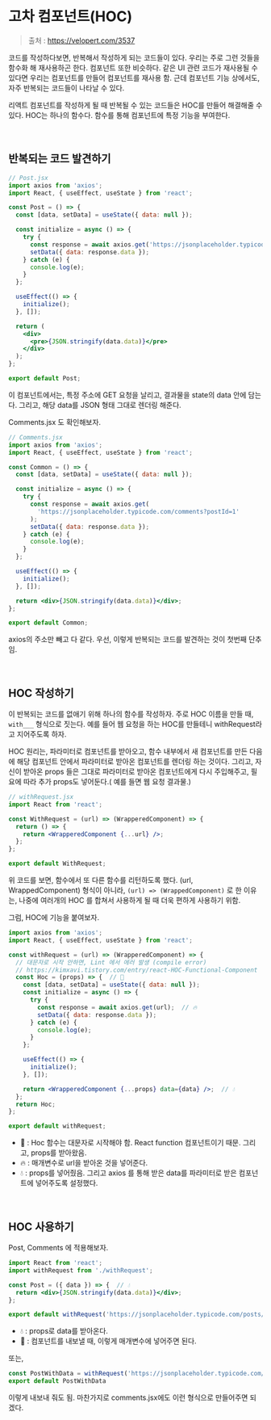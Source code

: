 # 고차 컴포넌트(HOC)

> 출처 : https://velopert.com/3537

코드를 작성하다보면, 반복해서 작성하게 되는 코드들이 있다. 우리는 주로 그런 것들을 함수화 해 재사용하곤 한다. 컴포넌트 또한 비슷하다. 같은 UI 관련 코드가 재사용될 수 있다면 우리는 컴포넌트를 만들어 컴포넌트를 재사용 함. 근데 컴포넌트 기능 상에서도, 자주 반복되는 코드들이 나타날 수 있다.

리액트 컴포넌트를 작성하게 될 때 반복될 수 있는 코드들은 HOC를 만들어 해결해줄 수 있다. HOC는 하나의 함수다. 함수를 통해 컴포넌트에 특정 기능을 부여한다.

<br/>

## 반복되는 코드 발견하기

```jsx
// Post.jsx
import axios from 'axios';
import React, { useEffect, useState } from 'react';

const Post = () => {
  const [data, setData] = useState({ data: null });

  const initialize = async () => {
    try {
      const response = await axios.get('https://jsonplaceholder.typicode.com/posts/1');
      setData({ data: response.data });
    } catch (e) {
      console.log(e);
    }
  };

  useEffect(() => {
    initialize();
  }, []);

  return (
    <div>
      <pre>{JSON.stringify(data.data)}</pre>
    </div>
  );
};

export default Post;
```

이 컴포넌트에서는, 특정 주소에 GET 요청을 날리고, 결과물을 state의 data 안에 담는다. 그리고, 해당 data를 JSON 형태 그대로 렌더링 해준다.

Comments.jsx 도 확인해보자.

```jsx
// Comments.jsx
import axios from 'axios';
import React, { useEffect, useState } from 'react';

const Common = () => {
  const [data, setData] = useState({ data: null });

  const initialize = async () => {
    try {
      const response = await axios.get(
        'https://jsonplaceholder.typicode.com/comments?postId=1'
      );
      setData({ data: response.data });
    } catch (e) {
      console.log(e);
    }
  };

  useEffect(() => {
    initialize();
  }, []);

  return <div>{JSON.stringify(data.data)}</div>;
};

export default Common;
```

axios의 주소만 빼고 다 같다. 우선, 이렇게 반복되는 코드를 발견하는 것이 첫번째 단추임.

<br/>

## HOC 작성하기

이 반복되는 코드를 없애기 위해 하나의 함수를 작성하자. 주로 HOC 이름을 만들 때, `with___` 형식으로 짓는다. 예를 들어 웹 요청을 하는 HOC를 만들테니 withRequest라고 지어주도록 하자.

HOC 원리는, 파라미터로 컴포넌트를 받아오고, 함수 내부에서 새 컴포넌트를 만든 다음에 해당 컴포넌트 안에서 파라미터로 받아온 컴포넌트를 렌더링 하는 것이다. 그리고, 자신이 받아온 props 들은 그대로 파라미터로 받아온 컴포넌트에게 다시 주입해주고, 필요에 따라 추가 props도 넣어둔다.( 예를 들면 웹 요청 결과물.)

```jsx
// withRequest.jsx
import React from 'react';

const WithRequest = (url) => (WrapperedComponent) => {
  return () => {
    return <WrapperedComponent {...url} />;
  };
};

export default WithRequest;
```

위 코드를 보면, 함수에서 또 다른 함수를 리턴하도록 했다. (url, WrappedComponent) 형식이 아니라, `(url) => (WrappedComponent)` 로 한 이유는, 나중에 여러개의 HOC 를 합쳐서 사용하게 될 때 더욱 편하게 사용하기 위함.

그럼, HOC에 기능을 붙여보자.

```jsx
import axios from 'axios';
import React, { useEffect, useState } from 'react';

const withRequest = (url) => (WrapperedComponent) => {
  // 대문자로 시작 안하면, Lint 에서 에러 발생 (compile error)
  // https://kimxavi.tistory.com/entry/react-HOC-Functional-Component
  const Hoc = (props) => {  // 🌈
    const [data, setData] = useState({ data: null });
    const initialize = async () => {
      try {
        const response = await axios.get(url);  // 🔥
        setData({ data: response.data });
      } catch (e) {
        console.log(e);
      }
    };

    useEffect(() => {
      initialize();
    }, []);

    return <WrapperedComponent {...props} data={data} />;  // 💧
  };
  return Hoc;
};

export default withRequest;
```

- 🌈 : Hoc 함수는 대문자로 시작해야 함. React function 컴포넌트이기 때문. 그리고, props를 받아왔음.
- 🔥 : 매개변수로 url을 받아온 것을 넣어준다.
- 💧 : props를 넣어줬음. 그리고 axios 를 통해 받은 data를 파라미터로 받은 컴포넌트에 넣어주도록 설정했다.

<br/>

## HOC 사용하기

Post, Comments 에 적용해보자.

```jsx
import React from 'react';
import withRequest from './withRequest';

const Post = ({ data }) => {  // 💧
  return <div>{JSON.stringify(data.data)}</div>;
};

export default withRequest('https://jsonplaceholder.typicode.com/posts/1')(Post);  // 🌈
```

- 💧 : props로 data를 받아온다.
- 🌈 : 컴포넌트를 내보낼 때, 이렇게 매개변수에 넣어주면 된다.

또는, 

```jsx
const PostWithData = withRequest('https://jsonplaceholder.typicode.com/posts/1')(Post);
export default PostWithData
```

이렇게 내보내 줘도 됨. 마찬가지로 comments.jsx에도 이런 형식으로 만들어주면 되겠다.

